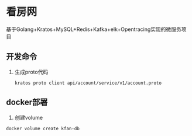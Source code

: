 # 看房网

基于Golang+Kratos+MySQL+Redis+Kafka+elk+Opentracing实现的微服务项目

## 开发命令

1. 生成proto代码

    ```shell
    kratos proto client api/account/service/v1/account.proto
    ```

## docker部署

1. 创建volume

```shell
docker volume create kfan-db
```